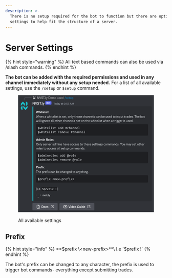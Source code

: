 ```yaml
---
description: >-
  There is no setup required for the bot to function but there are optional
  settings to help fit the structure of a server.
---
```


# Server Settings



{% hint style="warning" %}
All text based commands can also be used via /slash commands.
{% endhint %}

**The bot can be added with the required permissions and used in any channel immediately without any setup needed.** For a list of all available settings, use the `/setup` or `$setup` command.

<figure><img src="../../.gitbook/assets/image (3) (1) (1) (1).png" alt=""><figcaption><p>All available settings</p></figcaption></figure>

## Prefix

{% hint style="info" %}
**$prefix \<new-prefix>**\
I.e `$prefix !`
{% endhint %}

The bot's prefix can be changed to any character, the prefix is used to trigger bot commands- everything except submitting trades.
